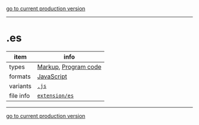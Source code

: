 [go to current production version]({{preferredFormats}})

---



# .es

item | info
--- | ---
types | [Markup](../dataTypes/markup.md), [Program code](../dataTypes/programCode.md)
formats | [JavaScript](../fileFormats/javascript.md)
variants | [`.js`](../extensions/js.md)
file info | [`extension/es`]({{fileinfo}}/es)




---

[go to current production version]({{preferredFormats}})
